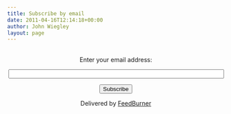 ```yaml
---
title: Subscribe by email
date: 2011-04-16T12:14:18+00:00
author: John Wiegley
layout: page
---
```

<form style="border:0px;padding:3px;text-align:center;" action="http://feedburner.google.com/fb/a/mailverify" method="post" target="popupwindow" onsubmit="window.open('http://feedburner.google.com/fb/a/mailverify?uri=johnwiegley', 'popupwindow', 'scrollbars=yes,width=550,height=520');return true"><p>Enter your email address:</p><p><input type="text" style="width:500px" name="email"/></p><input type="hidden" value="johnwiegley" name="uri"/><input type="hidden" name="loc" value="en_US"/><input type="submit" value="Subscribe" /><p>Delivered by <a href="http://feedburner.google.com" target="_blank">FeedBurner</a></p></form>
